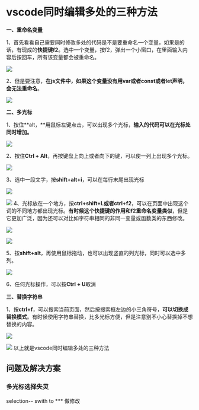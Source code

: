 # vscode同时编辑多处的三种方法

**一、重命名变量**

1、首先看看自己需要同时修改多处的代码是不是要重命名一个变量，如果是的话，有现成的**快捷键f2**。选中一个变量，按f2，弹出一个小窗口，在里面输入内容后按回车，所有该变量都会被重命名。



![](images/2020-12-19-14-54-45.png)

2、但是要注意，**在js文件中，如果这个变量没有用var或者const或者let声明，会无法重命名**。

![](images/2020-12-19-14-55-46.png)

**二、多光标**

1、按住**alt，**用鼠标左键点击，可以出现多个光标，**输入的代码可以在光标处同时增加。**

![](images/2020-12-19-14-56-21.png)

2、按住**Ctrl + Alt**，再按键盘上向上或者向下的键，可以使一列上出现多个光标。

![](images/2020-12-19-14-56-58.png)

3、选中一段文字，按**shift+alt+i**，可以在每行末尾出现光标



![](images/2020-12-19-14-57-40.png)



![](images/2020-12-19-14-58-06.png)
4、光标放在一个地方，按**ctrl+shift+L或者ctrl+f2**，可以在页面中出现这个词的不同地方都出现光标。**有时候这个快捷键的作用和f2重命名变量类似**，但是它更加广泛，因为还可以对比如字符串相同的非同一变量或函数类的东西修改。



![](images/2020-12-19-14-59-28.png)

![](images/2020-12-19-15-00-03.png)

5、按**shift+alt**，再使用鼠标拖动，也可以出现竖直的列光标，同时可以选中多列。

![](images/2020-12-19-15-00-35.png)

6、任何光标操作，可以按**Ctrl + U**取消

**三、替换字符串**

1、按**ctrl+f**，可以搜索当前页面，然后按搜索框左边的小三角符号，**可以切换成替换模式**。有时候使用字符串替换，比多光标方便，但是注意别不小心替换掉不想替换的内容。


![](images/2020-12-19-15-01-32.png)

![](images/2020-12-19-15-02-05.png)
以上就是vscode同时编辑多处的三种方法


## 问题及解决方案

### 多光标选择失灵

selection-- swith to ***  做修改
